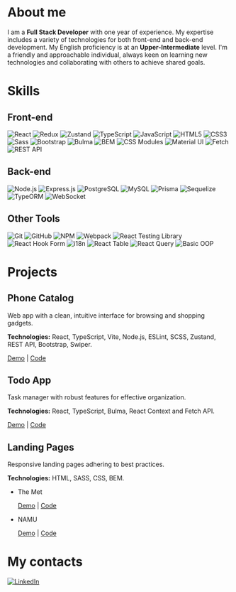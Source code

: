 <h1> About me</h1>

<p>
  I am a <strong>Full Stack Developer</strong> with one year of experience. My expertise includes a variety of technologies for both front-end and back-end development. My English proficiency is at an <strong>Upper-Intermediate</strong> level. I'm a friendly and approachable individual, always keen on learning new technologies and collaborating with others to achieve shared goals.
</p>

<h1> Skills</h1> 

<h2>Front-end</h2>

![React](https://img.shields.io/badge/-React-61DAFB?style=flat&logo=react&logoColor=white)
![Redux](https://img.shields.io/badge/-Redux-764ABC?style=flat&logo=redux&logoColor=white)
![Zustand](https://img.shields.io/badge/-Zustand-000000?style=flat&logo=zustand&logoColor=white)
![TypeScript](https://img.shields.io/badge/-TypeScript-3178C6?style=flat&logo=typescript&logoColor=white)
![JavaScript](https://img.shields.io/badge/-JavaScript-F7DF1E?style=flat&logo=javascript&logoColor=white)
![HTML5](https://img.shields.io/badge/-HTML5-E34F26?style=flat&logo=html5&logoColor=white)
![CSS3](https://img.shields.io/badge/-CSS3-1572B6?style=flat&logo=css3&logoColor=white)
![Sass](https://img.shields.io/badge/-Sass-CC6699?style=flat&logo=sass&logoColor=white)
![Bootstrap](https://img.shields.io/badge/-Bootstrap-7952B3?style=flat&logo=bootstrap&logoColor=white)
![Bulma](https://img.shields.io/badge/-Bulma-00D1B2?style=flat&logo=bulma&logoColor=white)
![BEM](https://img.shields.io/badge/-BEM-000000?style=flat&logo=bem&logoColor=white)
![CSS Modules](https://img.shields.io/badge/-CSS%20Modules-000000?style=flat&logo=css-modules&logoColor=white)
![Material UI](https://img.shields.io/badge/-Material%20UI-007FFF?style=flat&logo=mui&logoColor=white)
![Fetch](https://img.shields.io/badge/-Fetch-000000?style=flat&logo=fetch&logoColor=white)
![REST API](https://img.shields.io/badge/-REST%20API-43853D?style=flat&logo=rest&logoColor=white)


<h2>Back-end</h2>

![Node.js](https://img.shields.io/badge/-Node.js-339933?style=flat&logo=node.js&logoColor=white)
![Express.js](https://img.shields.io/badge/-Express.js-000000?style=flat&logo=express&logoColor=white)
![PostgreSQL](https://img.shields.io/badge/-PostgreSQL-336791?style=flat&logo=postgresql&logoColor=white)
![MySQL](https://img.shields.io/badge/-MySQL-4479A1?style=flat&logo=mysql&logoColor=white)
![Prisma](https://img.shields.io/badge/-Prisma-2D3748?style=flat&logo=prisma&logoColor=white)
![Sequelize](https://img.shields.io/badge/-Sequelize-52B0E7?style=flat&logo=sequelize&logoColor=white)
![TypeORM](https://img.shields.io/badge/-TypeORM-FF3E00?style=flat&logoColor=white)
![WebSocket](https://img.shields.io/badge/-WebSocket-010101?style=flat&logo=websocket&logoColor=white)

<h2>Other Tools</h2>

![Git](https://img.shields.io/badge/-Git-F05032?style=flat&logo=git&logoColor=white)
![GitHub](https://img.shields.io/badge/-GitHub-181717?style=flat&logo=github&logoColor=white)
![NPM](https://img.shields.io/badge/-NPM-CB3837?style=flat&logo=npm&logoColor=white)
![Webpack](https://img.shields.io/badge/-Webpack-8DD6F9?style=flat&logo=webpack&logoColor=white)
![React Testing Library](https://img.shields.io/badge/-React%20Testing%20Library-E33332?style=flat&logo=testing-library&logoColor=white)
![React Hook Form](https://img.shields.io/badge/-React%20Hook%20Form-EC5990?style=flat&logo=reacthookform&logoColor=white)
![i18n](https://img.shields.io/badge/-i18n-26A69A?style=flat&logo=i18n&logoColor=white)
![React Table](https://img.shields.io/badge/-React%20Table-FF4154?style=flat&logo=react-table&logoColor=white)
![React Query](https://img.shields.io/badge/-React%20Query-FF4154?style=flat&logo=react-query&logoColor=white)
![Basic OOP](https://img.shields.io/badge/-Basic%20OOP-1E90FF?style=flat&logo=oop&logoColor=white)

<h1>Projects</h1>

<div>
  <h2>Phone Catalog</h2>
  <p>Web app with a clean, intuitive interface for browsing and shopping gadgets.</p>
  <p><strong>Technologies:</strong> React, TypeScript, Vite, Node.js, ESLint, SCSS, Zustand, REST API, Bootstrap, Swiper.</p>
  <a href="https://fs-mar24-kyrylos-witnesses.github.io/phone-catalog/">Demo</a> | <a href="https://github.com/fs-mar24-kyrylos-witnesses/phone-catalog">Code</a>
</div>

<div>
  <h2>Todo App</h2>
  <p>Task manager with robust features for effective organization.</p>
  <p><strong>Technologies:</strong> React, TypeScript, Bulma, React Context and Fetch API.</p>
  <a href="https://metrakonon.github.io/todo-app/">Demo</a> | <a href="https://github.com/metrakonon/todo-app">Code</a>
</div>

<div>
  <h2>Landing Pages</h2>
  <p>Responsive landing pages adhering to best practices.</p>
  <p><strong>Technologies:</strong> HTML, SASS, CSS, BEM.</p>
  <ul>
    <li>
      <p>The Met</p>
      <a href="https://metrakonon.github.io/the-met-landing"/>Demo</a> | <a href="https://github.com/metrakonon/the-met-landing">Code</a>
    </li>
    <li>
      <p>NAMU</p>
      <a href="https://metrakonon.github.io/namu/">Demo</a> | <a href="https://github.com/metrakonon/namu">Code</a>
    </li>
  </ul>
</div>

<h1>My contacts</h1>
<a href="https://www.linkedin.com/in/artem-kononenko-ba3716314" target="_blank">
  <img src="https://img.shields.io/badge/-LinkedIn-0A66C2?style=flat&logo=LinkedIn&logoColor=white" alt="LinkedIn">
</a>

